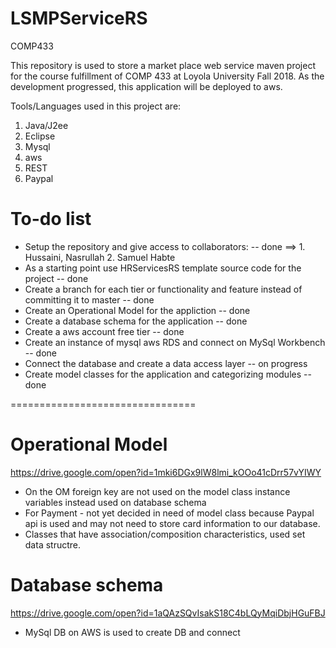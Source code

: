 # LSMPServiceRS
COMP433

This repository is used to store a market place web service maven project for the course fulfillment of COMP 433 at Loyola University Fall 2018.
As the development progressed, this application will be deployed to aws.

Tools/Languages used in this project are:
  1. Java/J2ee
  2. Eclipse
  3. Mysql
  4. aws
  5. REST
  6. Paypal
    
# To-do list

+ Setup the repository and give access to collaborators: -- done
      ==> 1. Hussaini, Nasrullah    2. Samuel Habte
+ As a starting point use HRServicesRS template source code for the project -- done
+ Create a branch for each tier or functionality and 
    feature instead of committing it to master -- done
+ Create an Operational Model for the appliction -- done
+ Create a database schema for the application -- done
+ Create a aws account free tier -- done
+ Create an instance of mysql aws RDS and connect on MySql Workbench -- done
+ Connect the database and create a data access layer -- on progress
+ Create model classes for the application and categorizing modules -- done

================================
# Operational Model
https://drive.google.com/open?id=1mki6DGx9lW8lmi_kOOo41cDrr57vYIWY
+ On the OM foreign key are not used on the model class instance variables instead used on database schema
+ For Payment - not yet decided in need of model class because Paypal api is used and may not need to store card information to our database.
+ Classes that have association/composition characteristics, used set data structre.

# Database schema
https://drive.google.com/open?id=1aQAzSQvIsakS18C4bLQyMqiDbjHGuFBJ
+ MySql DB on AWS is used to create DB and connect
